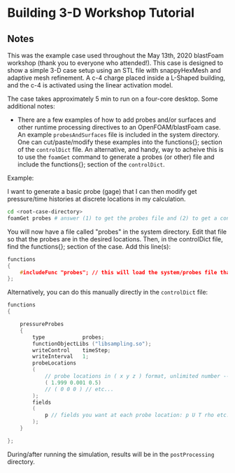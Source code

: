 # Building 3-D Workshop Tutorial

## Notes

This was the example case used throughout the May 13th, 2020 blastFoam workshop (thank you to everyone who attended!). This case is designed to show a simple 3-D case setup using an STL file with snappyHexMesh and adaptive mesh refinement. A c-4 charge placed inside a L-Shaped building, and the c-4 is activated using the linear activation model.

The case takes approximately 5 min to run on a four-core desktop. Some additional notes:

- There are a few examples of how to add probes and/or surfaces and other runtime processing directives to an OpenFOAM/blastFoam case. An example ```probesAndSurfaces``` file is included in the system directory. One can cut/paste/modify these examples into the functions{}; section of the ```controlDict``` file. An alternative, and handy, way to acheive this is to use the ```foamGet``` command to generate a probes (or other) file and include the functions{}; section of the ```controlDict```.

Example: 

I want to generate a basic probe (gage) that I can then modify get pressure/time histories at discrete locations in my calculation. 

```bash
cd <root-case-directory>
foamGet probes # answer (1) to get the probes file and (2) to get a configuration file to set output times etc.
``` 
You will now have a file called "probes" in the system directory. Edit that file so that the probes are in the desired locations. Then, in the controlDict file, find the functions{}; section of the case. Add this line(s):

```c++
functions
{
	#includeFunc "probes"; // this will load the system/probes file that was created with the $ foamGet probes command
};
```

Alternatively, you can do this manually directly in the ```controlDict``` file:


```c++
functions
{

    pressureProbes
    {
        type            probes;
        functionObjectLibs ("libsampling.so");
        writeControl    timeStep;
        writeInterval   1;
        probeLocations
        (
			// probe locations in ( x y z ) format, unlimited number -- needs to be inside the domain!
			( 1.999 0.001 0.5)
			// ( 0 0 0 ) // etc... 
        );
        fields
        (
            p // fields you want at each probe location: p U T rho etc. 
        );
    }

};
```

During/after running the simulation, results will be in the ```postProcessing``` directory.


